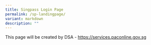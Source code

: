 ```yaml
---
title: Singpass Login Page
permalink: /sp-landingpage/
variant: markdown
description: ""
---
```

This page will be created by DSA - 
https://services.paconline.gov.sg